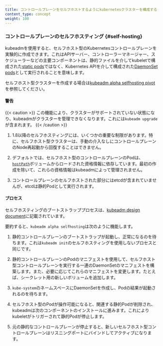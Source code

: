 ```yaml
---
title: コントロールプレーンをセルフホストするようにkubernetesクラスターを構成する
content_type: concept
weight: 100
---
```


<!-- overview -->

### コントロールプレーンのセルフホスティング {#self-hosting}

kubeadmを使用すると、セルフホスト型のKubernetesコントロールプレーンを実験的に作成できます。これはAPIサーバー、コントローラーマネージャー、スケジューラーなどの主要コンポーネントは、静的ファイルを介してkubeletで構成された[static pods](/ja/docs/tasks/configure-pod-container/static-pod/)ではなく、Kubernetes APIを介して構成された[DaemonSet pods](/ja/docs/concepts/workloads/controllers/daemonset/)として実行されることを意味します。

セルフホスト型クラスターを作成する場合は[kubeadm alpha selfhosting pivot](/docs/reference/setup-tools/kubeadm/kubeadm-alpha/#cmd-selfhosting)を参照してください。



<!-- body -->

#### 警告

{{< caution >}}
この機能により、クラスターがサポートされていない状態になり、kubeadmがクラスターを管理できなくなります。これには`kubeadm upgrade`が含まれます。
{{< /caution >}}

1. 1.8以降のセルフホスティングには、いくつかの重要な制限があります。特に、セルフホスト型クラスターは、手動の介入なしにコントロールプレーンのNode再起動から回復することはできません。

1. デフォルトでは、セルフホスト型のコントロールプレーンのPodは、[`hostPath`](/ja/docs/concepts/storage/volumes/#hostpath)ボリュームからロードされた資格情報に依存しています。最初の作成を除いて、これらの資格情報はkubeadmによって管理されません。

1. コントロールプレーンのセルフホストされた部分にはetcdが含まれていませんが、etcdは静的Podとして実行されます。

#### プロセス

セルフホスティングのブートストラッププロセスは、[kubeadm design
document](https://github.com/kubernetes/kubeadm/blob/master/docs/design/design_v1.9.md#optional-self-hosting)に記載されています。

要約すると、`kubeadm alpha selfhosting`は次のように機能します。

  1. 静的コントロールプレーンのブートストラップが起動し、正常になるのを待ちます。これは`kubeadm init`のセルフホスティングを使用しないプロセスと同じです。

  1. 静的コントロールプレーンのPodのマニフェストを使用して、セルフホスト型コントロールプレーンを実行する一連のDaemonSetのマニフェストを構築します。また、必要に応じてこれらのマニフェストを変更します。たとえば、シークレット用の新しいボリュームを追加します。

  1. `kube-system`のネームスペースにDaemonSetを作成し、Podの結果が起動されるのを待ちます。

  1. セルフホスト型のPodが操作可能になると、関連する静的Podが削除され、kubeadmは次のコンポーネントのインストールに進みます。これによりkubeletがトリガーされて静的Podが停止します。

  1. 元の静的なコントロールプレーンが停止すると、新しいセルフホスト型コントロールプレーンはリスニングポートにバインドしてアクティブになります。


